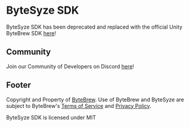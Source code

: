 # ByteSyze SDK
 ByteSyze SDK has been deprecated and replaced with the official Unity ByteBrew SDK [here](https://github.com/ByteBrewIO/ByteBrewUnitySDK)!

 ## Community
 Join our Community of Developers on Discord [here](https://discord.gg/sAp4f3tJte)! 




## Footer
Copyright and Property of [ByteBrew](https://bytebrew.io). Use of ByteBrew and ByteSyze are subject to ByteBrew's [Terms of Service](https://docs.bytebrew.io/BBSettings/termsservice) and [Privacy Policy](https://docs.bytebrew.io/BBSettings/privacypolicy).

ByteSyze SDK is licensed under MIT


